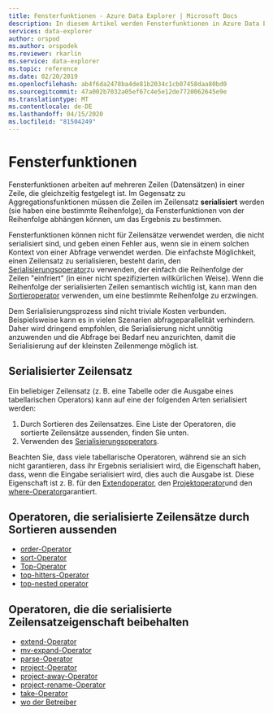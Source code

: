 ```yaml
---
title: Fensterfunktionen - Azure Data Explorer | Microsoft Docs
description: In diesem Artikel werden Fensterfunktionen in Azure Data Explorer beschrieben.
services: data-explorer
author: orspod
ms.author: orspodek
ms.reviewer: rkarlin
ms.service: data-explorer
ms.topic: reference
ms.date: 02/20/2019
ms.openlocfilehash: ab4f6da2478ba4de81b2034c1cb07458daa80bd0
ms.sourcegitcommit: 47a002b7032a05ef67c4e5e12de7720062645e9e
ms.translationtype: MT
ms.contentlocale: de-DE
ms.lasthandoff: 04/15/2020
ms.locfileid: "81504249"
---
```

# <a name="window-functions"></a>Fensterfunktionen

Fensterfunktionen arbeiten auf mehreren Zeilen (Datensätzen) in einer Zeile, die gleichzeitig festgelegt ist.
Im Gegensatz zu Aggregationsfunktionen müssen die Zeilen im Zeilensatz **serialisiert** werden (sie haben eine bestimmte Reihenfolge), da Fensterfunktionen von der Reihenfolge abhängen können, um das Ergebnis zu bestimmen.

Fensterfunktionen können nicht für Zeilensätze verwendet werden, die nicht serialisiert sind, und geben einen Fehler aus, wenn sie in einem solchen Kontext von einer Abfrage verwendet werden. Die einfachste Möglichkeit, einen Zeilensatz zu serialisieren, besteht darin, den [Serialisierungsoperator](./serializeoperator.md)zu verwenden, der einfach die Reihenfolge der Zeilen "einfriert" (in einer nicht spezifizierten willkürlichen Weise).
Wenn die Reihenfolge der serialisierten Zeilen semantisch wichtig ist, kann man den [Sortieroperator](./sortoperator.md) verwenden, um eine bestimmte Reihenfolge zu erzwingen.

Dem Serialisierungsprozess sind nicht triviale Kosten verbunden. Beispielsweise kann es in vielen Szenarien abfrageparallelität verhindern. Daher wird dringend empfohlen, die Serialisierung nicht unnötig anzuwenden und die Abfrage bei Bedarf neu anzurichten, damit die Serialisierung auf der kleinsten Zeilenmenge möglich ist.

## <a name="serialized-row-set"></a>Serialisierter Zeilensatz

Ein beliebiger Zeilensatz (z. B. eine Tabelle oder die Ausgabe eines tabellarischen Operators) kann auf eine der folgenden Arten serialisiert werden:

1. Durch Sortieren des Zeilensatzes. Eine Liste der Operatoren, die sortierte Zeilensätze aussenden, finden Sie unten.
2. Verwenden des [Serialisierungsoperators](./serializeoperator.md).

Beachten Sie, dass viele tabellarische Operatoren, während sie an sich nicht garantieren, dass ihr Ergebnis serialisiert wird, die Eigenschaft haben, dass, wenn die Eingabe serialisiert wird, dies auch die Ausgabe ist. Diese Eigenschaft ist z. B. für den [Extendoperator](./extendoperator.md), den [Projektoperator](./projectoperator.md)und den [where-Operator](./whereoperator.md)garantiert.

## <a name="operators-that-emit-serialized-row-sets-by-sorting"></a>Operatoren, die serialisierte Zeilensätze durch Sortieren aussenden

* [order-Operator](./orderoperator.md)
* [sort-Operator](./sortoperator.md)
* [Top-Operator](./topoperator.md)
* [top-hitters-Operator](./tophittersoperator.md)
* [top-nested operator](./topnestedoperator.md)

## <a name="operators-that-preserve-the-serialized-row-set-property"></a>Operatoren, die die serialisierte Zeilensatzeigenschaft beibehalten

* [extend-Operator](./extendoperator.md)
* [mv-expand-Operator](./mvexpandoperator.md)
* [parse-Operator](./parseoperator.md)
* [project-Operator](./projectoperator.md)
* [project-away-Operator](./projectawayoperator.md)
* [project-rename-Operator](./projectrenameoperator.md)
* [take-Operator](./takeoperator.md)
* [wo der Betreiber](./whereoperator.md)